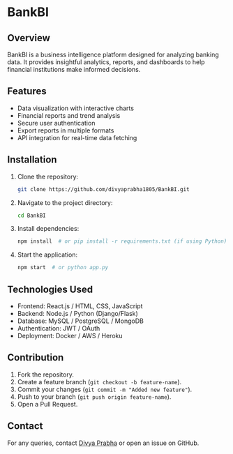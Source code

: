 # BankBI

## Overview
BankBI is a business intelligence platform designed for analyzing banking data. It provides insightful analytics, reports, and dashboards to help financial institutions make informed decisions.

## Features
- Data visualization with interactive charts
- Financial reports and trend analysis
- Secure user authentication
- Export reports in multiple formats
- API integration for real-time data fetching

## Installation
1. Clone the repository:
   ```sh
   git clone https://github.com/divyaprabha1805/BankBI.git
   ```
2. Navigate to the project directory:
   ```sh
   cd BankBI
   ```
3. Install dependencies:
   ```sh
   npm install  # or pip install -r requirements.txt (if using Python)
   ```
4. Start the application:
   ```sh
   npm start  # or python app.py
   ```

## Technologies Used
- Frontend: React.js / HTML, CSS, JavaScript
- Backend: Node.js / Python (Django/Flask)
- Database: MySQL / PostgreSQL / MongoDB
- Authentication: JWT / OAuth
- Deployment: Docker / AWS / Heroku

## Contribution
1. Fork the repository.
2. Create a feature branch (`git checkout -b feature-name`).
3. Commit your changes (`git commit -m "Added new feature"`).
4. Push to your branch (`git push origin feature-name`).
5. Open a Pull Request.

## Contact
For any queries, contact [Divya Prabha](mailto:divyaprabha@example.com) or open an issue on GitHub.

